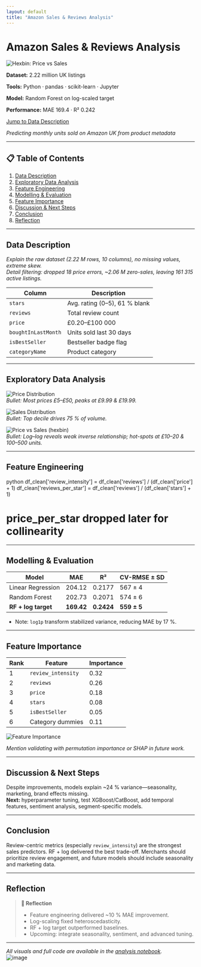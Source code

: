 ```yaml
---
layout: default
title: "Amazon Sales & Reviews Analysis"
---
```


# Amazon Sales & Reviews Analysis

<div class="project-card">
  <img src="/assets/amazon-hexbin.png" alt="Hexbin: Price vs Sales" />
  <div class="project-summary">
    <p><strong>Dataset:</strong> 2.22 million UK listings</p>
    <p><strong>Tools:</strong> Python · pandas · scikit-learn · Jupyter</p>
    <p><strong>Model:</strong> Random Forest on log-scaled target</p>
    <p><strong>Performance:</strong> MAE 169.4 · R² 0.242</p>
    <a class="button primary" href="#data-description">Jump to Data Description</a>
  </div>
</div>

_Predicting monthly units sold on Amazon UK from product metadata_

---

## 📋 Table of Contents

1. [Data Description](#data-description)  
2. [Exploratory Data Analysis](#exploratory-data-analysis)  
3. [Feature Engineering](#feature-engineering)  
4. [Modelling & Evaluation](#modelling--evaluation)  
5. [Feature Importance](#feature-importance)  
6. [Discussion & Next Steps](#discussion--next-steps)  
7. [Conclusion](#conclusion)  
8. [Reflection](#reflection)  

---

## Data Description  
<a name="data-description"></a>

*Explain the raw dataset (2.22 M rows, 10 columns), no missing values, extreme skew.*  
*Detail filtering: dropped 18 price errors, ~2.06 M zero-sales, leaving 161 315 active listings.*

| Column            | Description                  |
| ----------------- | ---------------------------- |
| `stars`           | Avg. rating (0–5), 61 % blank |
| `reviews`         | Total review count           |
| `price`           | £0.20–£100 000               |
| `boughtInLastMonth` | Units sold last 30 days    |
| `isBestSeller`    | Bestseller badge flag        |
| `categoryName`    | Product category             |

---

## Exploratory Data Analysis  
<a name="exploratory-data-analysis"></a>

![Price Distribution](/assets/price-histogram.png)  
_Bullet: Most prices £5–£50, peaks at £9.99 & £19.99._

![Sales Distribution](/assets/sales-histogram.png)  
_Bullet: Top decile drives 75 % of volume._

![Price vs Sales (hexbin)](/assets/amazon-hexbin.png)  
_Bullet: Log–log reveals weak inverse relationship; hot-spots at £10–20 & 100–500 units._

---

## Feature Engineering  
<a name="feature-engineering"></a>


python
df_clean['review_intensity'] = df_clean['reviews'] / (df_clean['price'] + 1)
df_clean['reviews_per_star']   = df_clean['reviews'] / (df_clean['stars'] + 1)
# price_per_star dropped later for collinearity


---

## Modelling & Evaluation  
<a name="modelling--evaluation"></a>

| Model               | MAE    | R²     | CV-RMSE ± SD |
|---------------------|--------|--------|--------------|
| Linear Regression   | 204.12 | 0.2177 | 567 ± 4      |
| Random Forest       | 202.73 | 0.2071 | 574 ± 6      |
| **RF + log target** | **169.42** | **0.2424** | **559 ± 5** |

- Note: `log1p` transform stabilized variance, reducing MAE by 17 %.

---

## Feature Importance  
<a name="feature-importance"></a>

| Rank | Feature            | Importance |
|------|--------------------|------------|
| 1    | `review_intensity` | 0.32       |
| 2    | `reviews`          | 0.26       |
| 3    | `price`            | 0.18       |
| 4    | `stars`            | 0.08       |
| 5    | `isBestSeller`     | 0.05       |
| 6    | Category dummies   | 0.11       |

![Feature Importance](/assets/feature-importance.png)

*Mention validating with permutation importance or SHAP in future work.*

---

## Discussion & Next Steps  
<a name="discussion--next-steps"></a>

Despite improvements, models explain ~24 % variance—seasonality, marketing, brand effects missing.  
**Next:** hyperparameter tuning, test XGBoost/CatBoost, add temporal features, sentiment analysis, segment-specific models.

---

## Conclusion  
<a name="conclusion"></a>

Review-centric metrics (especially `review_intensity`) are the strongest sales predictors. RF + log delivered the best trade-off. Merchants should prioritize review engagement, and future models should include seasonality and marketing data.

---

## Reflection  
<a name="reflection"></a>

> **📝 Reflection**  
> - Feature engineering delivered ~10 % MAE improvement.  
> - Log-scaling fixed heteroscedasticity.  
> - RF + log target outperformed baselines.  
> - Upcoming: integrate seasonality, sentiment, and advanced tuning.

---

*All visuals and full code are available in the [analysis notebook](analysis_notebook.ipynb).*  
![image](https://github.com/user-attachments/assets/a39f522b-d453-496e-9a01-ae1ecbfbb470)
